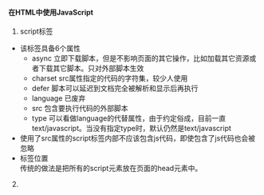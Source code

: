 #### 在HTML中使用JavaScript
1. script标签
  * 该标签具备6个属性
     * async 立即下载脚本，但是不影响页面的其它操作，比如加载其它资源或者下载其它脚本。只对外部脚本生效
     * charset src属性指定的代码的字符集，较少人使用
     * defer 脚本可以延迟到文档完全被解析和显示后再执行
     * language 已废弃
     * src 包含要执行代码的外部脚本
     * type 可以看做language的代替属性，由于约定俗成，目前一直text/javascript。当没有指定type时，默认仍然是text/javascript
  * 使用了src属性的script标签内部不应该包含js代码，即使包含了js代码也会被忽略
  * 标签位置   
    传统的做法是把所有的script元素放在页面的head元素中。
2. 